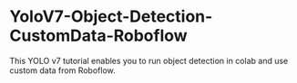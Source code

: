 # YoloV7-Object-Detection-CustomData-Roboflow
This YOLO v7 tutorial enables you to run object detection in colab and use custom data from Roboflow.

